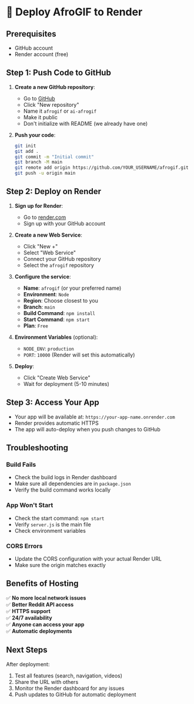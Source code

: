 # 🚀 Deploy AfroGIF to Render

## Prerequisites
- GitHub account
- Render account (free)

## Step 1: Push Code to GitHub

1. **Create a new GitHub repository**:
   - Go to [GitHub](https://github.com)
   - Click "New repository"
   - Name it `afrogif` or `ai-afrogif`
   - Make it public
   - Don't initialize with README (we already have one)

2. **Push your code**:
   ```bash
   git init
   git add .
   git commit -m "Initial commit"
   git branch -M main
   git remote add origin https://github.com/YOUR_USERNAME/afrogif.git
   git push -u origin main
   ```

## Step 2: Deploy on Render

1. **Sign up for Render**:
   - Go to [render.com](https://render.com)
   - Sign up with your GitHub account

2. **Create a new Web Service**:
   - Click "New +"
   - Select "Web Service"
   - Connect your GitHub repository
   - Select the `afrogif` repository

3. **Configure the service**:
   - **Name**: `afrogif` (or your preferred name)
   - **Environment**: `Node`
   - **Region**: Choose closest to you
   - **Branch**: `main`
   - **Build Command**: `npm install`
   - **Start Command**: `npm start`
   - **Plan**: `Free`

4. **Environment Variables** (optional):
   - `NODE_ENV`: `production`
   - `PORT`: `10000` (Render will set this automatically)

5. **Deploy**:
   - Click "Create Web Service"
   - Wait for deployment (5-10 minutes)

## Step 3: Access Your App

- Your app will be available at: `https://your-app-name.onrender.com`
- Render provides automatic HTTPS
- The app will auto-deploy when you push changes to GitHub

## Troubleshooting

### Build Fails
- Check the build logs in Render dashboard
- Make sure all dependencies are in `package.json`
- Verify the build command works locally

### App Won't Start
- Check the start command: `npm start`
- Verify `server.js` is the main file
- Check environment variables

### CORS Errors
- Update the CORS configuration with your actual Render URL
- Make sure the origin matches exactly

## Benefits of Hosting

✅ **No more local network issues**  
✅ **Better Reddit API access**  
✅ **HTTPS support**  
✅ **24/7 availability**  
✅ **Anyone can access your app**  
✅ **Automatic deployments**  

## Next Steps

After deployment:
1. Test all features (search, navigation, videos)
2. Share the URL with others
3. Monitor the Render dashboard for any issues
4. Push updates to GitHub for automatic deployment 